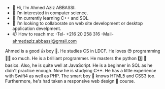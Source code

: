 - 👋 Hi, I’m Ahmed Aziz ABBASSI.
- 👀 I’m interested in computer science. 
- 🌱 I’m currently learning C++ and SQL.
- 💞️ I’m looking to collaborate on web site development or desktop application develpment.
- 📫 How to reach me: -Tel- +216 20 258 316 -Mail- ahmedaziz.abbassi@gmail.com

Ahmed is a good 👍 boy 👦.
He studies CS in LDCF.
He loves 😍 programming 👨‍💻 so much.
He is a brilliant programmer.
He masters the python 3️⃣ 🐍 basics. Also, he is quite well at JavaScript. He is a beginner in SQL as he didn't practice enough. Now he is studying C++. He has a little experience with Swift4 as well as PHP. The smart boy 👦 knows HTML5 and CSS3 too. Furthermore, he's had taken a responsive web design 🎨 course. 

<!---
ahmed-99882/ahmed-99882 is a ✨ special ✨ repository because its `README.md` (this file) appears on your GitHub profile.
You can click the Preview link to take a look at your changes.
--->
